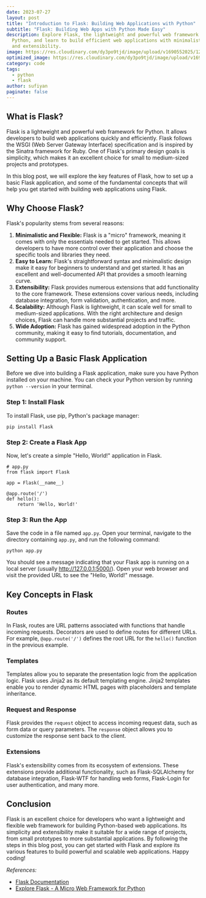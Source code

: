 ```yaml
---
date: 2023-07-27
layout: post
title: "Introduction to Flask: Building Web Applications with Python"
subtitle: "Flask: Building Web Apps with Python Made Easy"
description: Explore Flask, the lightweight and powerful web framework for
  Python, and learn to build efficient web applications with minimalistic design
  and extensibility.
image: https://res.cloudinary.com/dy3po9tjd/image/upload/v1690552025/1280px-Flask_logo.svg_gjbay8.png
optimized_image: https://res.cloudinary.com/dy3po9tjd/image/upload/v1690552025/1280px-Flask_logo.svg_gjbay8.png
category: code
tags:
  - python
  - flask
author: sufiyan
paginate: false
---
```


## What is Flask?

Flask is a lightweight and powerful web framework for Python. It allows developers to build web applications quickly and efficiently. Flask follows the WSGI (Web Server Gateway Interface) specification and is inspired by the Sinatra framework for Ruby. One of Flask's primary design goals is simplicity, which makes it an excellent choice for small to medium-sized projects and prototypes.

In this blog post, we will explore the key features of Flask, how to set up a basic Flask application, and some of the fundamental concepts that will help you get started with building web applications using Flask.

## Why Choose Flask?

Flask's popularity stems from several reasons:

1. **Minimalistic and Flexible:** Flask is a "micro" framework, meaning it comes with only the essentials needed to get started. This allows developers to have more control over their application and choose the specific tools and libraries they need.
2. **Easy to Learn:** Flask's straightforward syntax and minimalistic design make it easy for beginners to understand and get started. It has an excellent and well-documented API that provides a smooth learning curve.
3. **Extensibility:** Flask provides numerous extensions that add functionality to the core framework. These extensions cover various needs, including database integration, form validation, authentication, and more.
4. **Scalability:** Although Flask is lightweight, it can scale well for small to medium-sized applications. With the right architecture and design choices, Flask can handle more substantial projects and traffic.
5. **Wide Adoption:** Flask has gained widespread adoption in the Python community, making it easy to find tutorials, documentation, and community support.

## Setting Up a Basic Flask Application

Before we dive into building a Flask application, make sure you have Python installed on your machine. You can check your Python version by running `python --version` in your terminal.

### Step 1: Install Flask

To install Flask, use pip, Python's package manager:

```
pip install Flask
```

### Step 2: Create a Flask App

Now, let's create a simple "Hello, World!" application in Flask.

```
# app.py
from flask import Flask

app = Flask(__name__)

@app.route('/')
def hello():
    return 'Hello, World!'
```

### Step 3: Run the App

Save the code in a file named `app.py`. Open your terminal, navigate to the directory containing `app.py`, and run the following command:

```
python app.py
```

You should see a message indicating that your Flask app is running on a local server (usually http://127.0.0.1:5000/). Open your web browser and visit the provided URL to see the "Hello, World!" message.

## Key Concepts in Flask

### Routes

In Flask, routes are URL patterns associated with functions that handle incoming requests. Decorators are used to define routes for different URLs. For example, `@app.route('/')` defines the root URL for the `hello()` function in the previous example.

### Templates

Templates allow you to separate the presentation logic from the application logic. Flask uses Jinja2 as its default templating engine. Jinja2 templates enable you to render dynamic HTML pages with placeholders and template inheritance.

### Request and Response

Flask provides the `request` object to access incoming request data, such as form data or query parameters. The `response` object allows you to customize the response sent back to the client.

### Extensions

Flask's extensibility comes from its ecosystem of extensions. These extensions provide additional functionality, such as Flask-SQLAlchemy for database integration, Flask-WTF for handling web forms, Flask-Login for user authentication, and many more.

## Conclusion

Flask is an excellent choice for developers who want a lightweight and flexible web framework for building Python-based web applications. Its simplicity and extensibility make it suitable for a wide range of projects, from small prototypes to more substantial applications. By following the steps in this blog post, you can get started with Flask and explore its various features to build powerful and scalable web applications. Happy coding!

*References:*

* [Flask Documentation](https://flask.palletsprojects.com/)
* [Explore Flask - A Micro Web Framework for Python](https://exploreflask.com/)
